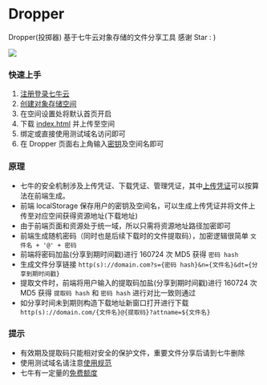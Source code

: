 # Dropper
Dropper(投掷器) 基于七牛云对象存储的文件分享工具
感谢 Star : )

![](https://i.v2ex.co/15fDeUdK.png)

### 快速上手

1. [注册登录七牛云](https://sso.qiniu.com/)
2. [创建对象存储空间](https://portal.qiniu.com/kodo/bucket?shouldCreateBucket=true)
3. 在空间设置处将默认首页开启
4. 下载 [index.html](https://raw.githubusercontent.com/sciooga/Dropper/main/index.html) 并上传至空间
5. 绑定或直接使用测试域名访问即可
6. 在 Dropper 页面右上角输入[密钥](https://portal.qiniu.com/user/key)及空间名即可

### 原理

* 七牛的安全机制涉及上传凭证、下载凭证、管理凭证，其中[上传凭证](https://developer.qiniu.com/kodo/1208/upload-token)可以按算法在前端生成。
* 前端 localStorage 保存用户的密钥及空间名，可以生成上传凭证并将文件上传至对应空间获得资源地址(下载地址)
* 由于前端页面和资源处于统一域，所以只需将资源地址路径加密即可
* 前端生成随机密码（同时也是后续下载时的文件提取码），加密逻辑很简单 `文件名 + '@' + 密码`
* 前端将密码加盐(分享到期时间戳)进行 160724 次 MD5 获得 `密码 hash`
* 生成文件分享链接 `http(s)://domain.com?s={密码 hash}&n={文件名}&dt={分享到期时间戳}`
* 提取文件时，前端将用户输入的提取码加盐(分享到期时间戳)进行 160724 次 MD5 获得 `提取码 hash` 和 `密码 hash` 进行对比一致则通过
* 如分享时间未到期则构造下载地址新窗口打开进行下载 `http(s)://domain.com/{文件名}@{提取码}?attname=${文件名}`


### 提示

* 有效期及提取码只能相对安全的保护文件，重要文件分享后请到七牛删除
* 使用测试域名请注意[使用规范](https://developer.qiniu.com/fusion/kb/1319/test-domain-access-restriction-rules)
* 七牛有一定量的[免费额度](https://developer.qiniu.com/af/kb/1574/free-credit-information)
